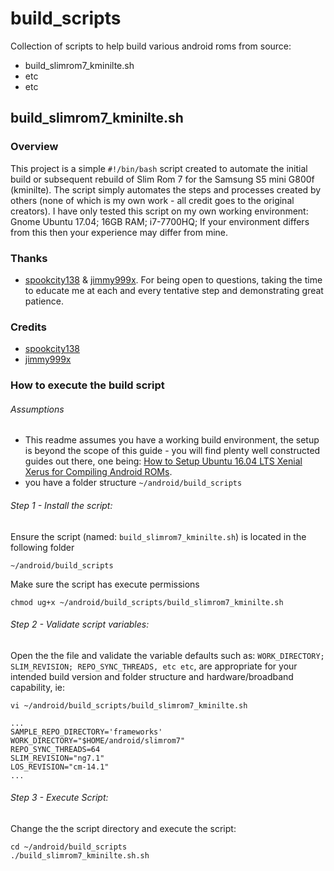 # build_scripts
Collection of scripts to help build various android roms from source: 

* build_slimrom7_kminilte.sh
* etc 
* etc

## build_slimrom7_kminilte.sh

### Overview
This project is a simple `#!/bin/bash` script created to automate the initial build or subsequent rebuild of Slim Rom 7 for the Samsung S5 mini G800f (kminilte). The script simply automates the steps and processes created by others (none of which is my own work - all credit goes to the original creators). I have only tested this script on my own working environment: Gnome Ubuntu 17.04; 16GB RAM; i7-7700HQ; If your environment differs from this then your experience may differ from mine. 

### Thanks
- [spookcity138](https://forum.xda-developers.com/member.php?u=7065337) & [jimmy999x](https://forum.xda-developers.com/member.php?u=7341542). For being open to questions, taking the time to educate me at each and every tentative step and demonstrating great patience.  

### Credits
- [spookcity138](https://forum.xda-developers.com/member.php?u=7065337)
- [jimmy999x](https://forum.xda-developers.com/member.php?u=7341542)

### How to execute the build script

###### Assumptions
- This readme assumes you have a working build environment, the setup is beyond the scope of this guide - you will find plenty well constructed guides out there, one being: [How to Setup Ubuntu 16.04 LTS Xenial Xerus for Compiling Android ROMs](https://forum.xda-developers.com/chef-central/android/guide-how-to-setup-ubuntu-16-04-lts-t3363669).
- you have a folder structure `~/android/build_scripts`


###### Step 1 - Install the script: 
Ensure the script (named: `build_slimrom7_kminilte.sh`) is located in the following folder
```
~/android/build_scripts
```
Make sure the script has execute permissions
```
chmod ug+x ~/android/build_scripts/build_slimrom7_kminilte.sh
```


###### Step 2 - Validate script variables:
Open the the file and validate the variable defaults such as: `WORK_DIRECTORY; SLIM_REVISION; REPO_SYNC_THREADS, etc etc`, are appropriate for your intended build version and folder structure and hardware/broadband capability, ie: 
```
vi ~/android/build_scripts/build_slimrom7_kminilte.sh

...
SAMPLE_REPO_DIRECTORY='frameworks'
WORK_DIRECTORY="$HOME/android/slimrom7"
REPO_SYNC_THREADS=64
SLIM_REVISION="ng7.1"
LOS_REVISION="cm-14.1"
...
```

###### Step 3 - Execute Script:
Change the the script directory and execute the script:  
```
cd ~/android/build_scripts
./build_slimrom7_kminilte.sh.sh
```

